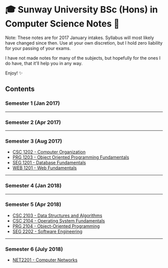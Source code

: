# 🎓 Sunway University BSc (Hons) in Computer Science Notes 📝

Note: These notes are for 2017 January intakes. Syllabus will most likely have changed since then. Use at your own discretion, but I hold zero liability for your passing of your exams.

I have not made notes for many of the subjects, but hopefully for the ones I do have, that it'll help you in any way.

Enjoy! ✨

## Contents

### Semester 1️ (Jan 2017)

<!-- - [WIP - CSC 1014 - Computing Fundamentals](csc1014.md)] -->

---

### Semester 2 (Apr 2017)

<!-- - [WIP - MTH 1114 - Computer Mathematics](mth1114.md) -->
<!-- - [WIP - PRG 1114 - Programming Concepts & Problem Solving](prg1114.md) -->
<!-- - [WIP - PRG 1124 - Programming Principles](prg1124.md) -->

---

### Semester 3️ (Aug 2017)

- [CSC 1202 - Computer Organization](csc1202.md)
- [PRG 1203 - Object Oriented Programming Fundamentals](prg1203.md)
- [SEG 1201 - Database Fundamentals](seg1201.md)
- [WEB 1201 - Web Fundamentals](web1201.md)

---

### Semester 4️ (Jan 2018)

<!-- - [WIP - BIS 2205 - Social & Professional Responsibilities](bis2205.md) -->

---

### Semester 5️ (Apr 2018)

- [CSC 2103 - Data Structures and Algorithms](csc2103.md)
- [CSC 2104 - Operating System Fundamentals](csc2104.md)
- [PRG 2104 - Object-Oriented Programming](prg2104.md)
- [SEG 2202 - Software Engineering](seg2202.md)

---

### Semester 6 (July 2018)

<!-- - [CSC2014 - Digital Image Processing](csc2014.md) -->
<!-- - [CSC2034 - Embedded Systems](csc2034.md) -->
<!-- - [CSC3024 - Human Computer Interaction](csc3024.md) -->

- [NET2201 - Computer Networks](net2201.md)
